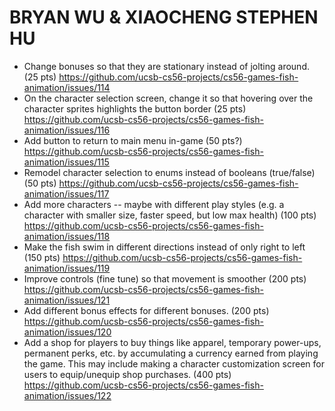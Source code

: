 # BRYAN WU & XIAOCHENG STEPHEN HU
* Change bonuses so that they are stationary instead of jolting around. (25 pts) https://github.com/ucsb-cs56-projects/cs56-games-fish-animation/issues/114
* On the character selection screen, change it so that hovering over the character sprites highlights the button border (25 pts) https://github.com/ucsb-cs56-projects/cs56-games-fish-animation/issues/116
* Add button to return to main menu in-game (50 pts?) https://github.com/ucsb-cs56-projects/cs56-games-fish-animation/issues/115
* Remodel character selection to enums instead of booleans (true/false) (50 pts) https://github.com/ucsb-cs56-projects/cs56-games-fish-animation/issues/117
* Add more characters -- maybe with different play styles (e.g. a character with smaller size, faster speed, but low max health) (100 pts) https://github.com/ucsb-cs56-projects/cs56-games-fish-animation/issues/118
* Make the fish swim in different directions instead of only right to left (150 pts) https://github.com/ucsb-cs56-projects/cs56-games-fish-animation/issues/119
* Improve controls (fine tune) so that movement is smoother (200 pts) https://github.com/ucsb-cs56-projects/cs56-games-fish-animation/issues/121
* Add different bonus effects for different bonuses. (200 pts) https://github.com/ucsb-cs56-projects/cs56-games-fish-animation/issues/120
* Add a shop for players to buy things like apparel, temporary power-ups, permanent perks, etc. by accumulating a currency earned from playing the game. This may include making a character customization screen for users to equip/unequip shop purchases. (400 pts) https://github.com/ucsb-cs56-projects/cs56-games-fish-animation/issues/122

